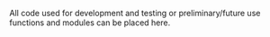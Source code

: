 All code used for development and testing or preliminary/future use functions and modules can be placed here.
